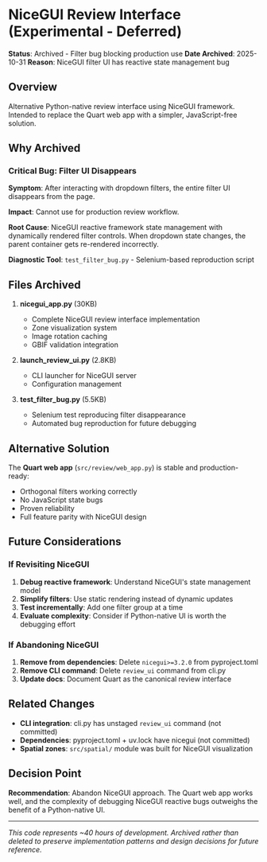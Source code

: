 # NiceGUI Review Interface (Experimental - Deferred)

**Status**: Archived - Filter bug blocking production use
**Date Archived**: 2025-10-31
**Reason**: NiceGUI filter UI has reactive state management bug

## Overview

Alternative Python-native review interface using NiceGUI framework. Intended to replace the Quart web app with a simpler, JavaScript-free solution.

## Why Archived

### Critical Bug: Filter UI Disappears

**Symptom**: After interacting with dropdown filters, the entire filter UI disappears from the page.

**Impact**: Cannot use for production review workflow.

**Root Cause**: NiceGUI reactive framework state management with dynamically rendered filter controls. When dropdown state changes, the parent container gets re-rendered incorrectly.

**Diagnostic Tool**: `test_filter_bug.py` - Selenium-based reproduction script

## Files Archived

1. **nicegui_app.py** (30KB)
   - Complete NiceGUI review interface implementation
   - Zone visualization system
   - Image rotation caching
   - GBIF validation integration

2. **launch_review_ui.py** (2.8KB)
   - CLI launcher for NiceGUI server
   - Configuration management

3. **test_filter_bug.py** (5.5KB)
   - Selenium test reproducing filter disappearance
   - Automated bug reproduction for future debugging

## Alternative Solution

The **Quart web app** (`src/review/web_app.py`) is stable and production-ready:
- Orthogonal filters working correctly
- No JavaScript state bugs
- Proven reliability
- Full feature parity with NiceGUI design

## Future Considerations

### If Revisiting NiceGUI

1. **Debug reactive framework**: Understand NiceGUI's state management model
2. **Simplify filters**: Use static rendering instead of dynamic updates
3. **Test incrementally**: Add one filter group at a time
4. **Evaluate complexity**: Consider if Python-native UI is worth the debugging effort

### If Abandoning NiceGUI

1. **Remove from dependencies**: Delete `nicegui>=3.2.0` from pyproject.toml
2. **Remove CLI command**: Delete `review_ui` command from cli.py
3. **Update docs**: Document Quart as the canonical review interface

## Related Changes

- **CLI integration**: cli.py has unstaged `review_ui` command (not committed)
- **Dependencies**: pyproject.toml + uv.lock have nicegui (not committed)
- **Spatial zones**: `src/spatial/` module was built for NiceGUI visualization

## Decision Point

**Recommendation**: Abandon NiceGUI approach. The Quart web app works well, and the complexity of debugging NiceGUI reactive bugs outweighs the benefit of a Python-native UI.

---

*This code represents ~40 hours of development. Archived rather than deleted to preserve implementation patterns and design decisions for future reference.*
